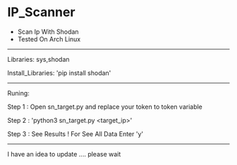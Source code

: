 # IP_Scanner
* Scan Ip With Shodan
* Tested On Arch Linux

_______________________________________________________

Libraries: sys,shodan

Install_Libraries: 'pip install shodan'

_______________________________________________________

Runing:

Step 1 : Open sn_target.py and replace your token to token variable

Step 2 : 'python3 sn_target.py <target_ip>'

Step 3 : See Results ! For See All Data Enter 'y'

_______________________________________________________

I have an idea to update .... please wait
